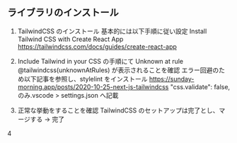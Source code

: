 ## ライブラリのインストール

1. TailwindCSS のインストール
   基本的には以下手順に従い設定
   Install Tailwind CSS with Create React App
   https://tailwindcss.com/docs/guides/create-react-app

2. Include Tailwind in your CSS の手順にて
   Unknown at rule @tailwindcss(unknownAtRules) が表示されることを確認
   エラー回避のため以下記事を参照し、stylelint をインストール
   https://sunday-morning.app/posts/2020-10-25-next-js-tailwindcss
   "css.validate": false, のみ.vscode > settings.json へ記載

3. 正常な挙動をすることを確認
   TailwindCSS のセットアップは完了とし、マージする → 完了

4
